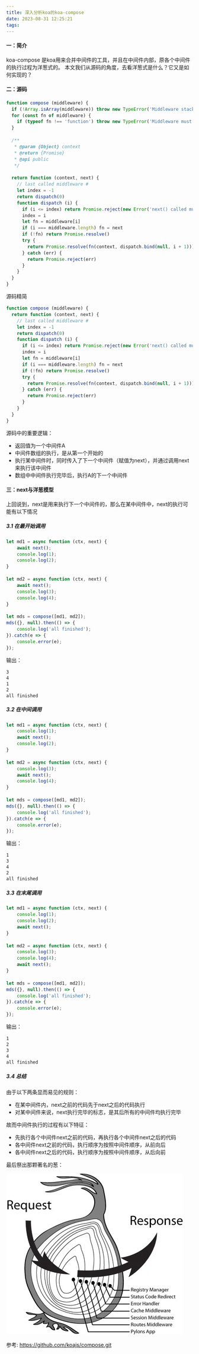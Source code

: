 ```yaml
---
title: 深入分析koa的koa-compose
date: 2023-08-31 12:25:21
tags:
---
```

#### 一：简介
koa-compose 是koa用来合并中间件的工具，并且在中间件内部，原各个中间件的执行过程为洋葱式的。
本文我们从源码的角度，去看洋葱式是什么？它又是如何实现的？

#### 二：源码
```javascript
function compose (middleware) {
  if (!Array.isArray(middleware)) throw new TypeError('Middleware stack must be an array!')
  for (const fn of middleware) {
    if (typeof fn !== 'function') throw new TypeError('Middleware must be composed of functions!')
  }

  /**
   * @param {Object} context
   * @return {Promise}
   * @api public
   */

  return function (context, next) {
    // last called middleware #
    let index = -1
    return dispatch(0)
    function dispatch (i) {
      if (i <= index) return Promise.reject(new Error('next() called multiple times'))
      index = i
      let fn = middleware[i]
      if (i === middleware.length) fn = next
      if (!fn) return Promise.resolve()
      try {
        return Promise.resolve(fn(context, dispatch.bind(null, i + 1)));
      } catch (err) {
        return Promise.reject(err)
      }
    }
  }
}
```
源码精简
```javascript
function compose (middleware) {
  return function (context, next) {
    // last called middleware #
    let index = -1
    return dispatch(0)
    function dispatch (i) {
      if (i <= index) return Promise.reject(new Error('next() called multiple times'))
      index = i
      let fn = middleware[i]
      if (i === middleware.length) fn = next
      if (!fn) return Promise.resolve()
      try {
        return Promise.resolve(fn(context, dispatch.bind(null, i + 1)));
      } catch (err) {
        return Promise.reject(err)
      }
    }
  }
}
```
源码中的重要逻辑：
* 返回值为一个中间件A
* 中间件数组的执行，是从第一个开始的
* 执行某中间件时，同时传入了下一个中间件（赋值为next），并通过调用next来执行该中间件
* 数组中中间件执行完毕后，执行A的下一个中间件

#### 三：next与洋葱模型
上回说到，next是用来执行下一个中间件的，那么在某中间件中，next的执行可能有以下情况

##### 3.1 在最开始调用
```javascript
let md1 = async function (ctx, next) {
    await next();
    console.log(1);
    console.log(2);
}

let md2 = async function (ctx, next) {
    await next();
    console.log(3);
    console.log(4);
}

let mds = compose([md1, md2]);
mds({}, null).then(() => {
    console.log('all finished');
}).catch(e => {
    console.error(e);
});
```
输出：
```
3
4
1
2
all finished
```

##### 3.2 在中间调用
```javascript
let md1 = async function (ctx, next) {
    console.log(1);
    await next();
    console.log(2);
}

let md2 = async function (ctx, next) {
    console.log(3);
    await next();
    console.log(4);
}

let mds = compose([md1, md2]);
mds({}, null).then(() => {
    console.log('all finished');
}).catch(e => {
    console.error(e);
});
```
输出：
```
1
3
4
2
all finished
```
##### 3.3 在末尾调用
```javascript
let md1 = async function (ctx, next) {
    console.log(1);
    console.log(2);
    await next();
}

let md2 = async function (ctx, next) {
    console.log(3);
    console.log(4);
    await next();
}

let mds = compose([md1, md2]);
mds({}, null).then(() => {
    console.log('all finished');
}).catch(e => {
    console.error(e);
});
```
输出：
```
1
2
3
4
all finished
```
##### 3.4 总结
由于以下两条显而易见的规则：
* 在某中间件内，next之前的代码先于next之后的代码执行
* 对某中间件来说，next执行完毕的标志，是其后所有的中间件均执行完毕

故而中间件执行的过程有以下特征：
* 先执行各个中间件next之前的代码，再执行各个中间件next之后的代码
* 各中间件next之前的代码，执行顺序为按照中间件顺序，从前向后
* 各中间件next之后的代码，执行顺序为按照中间件顺序，从后向前

最后祭出那颗著名的葱：

![洋葱模型](/pic/yangcong.jpg)


参考:
https://github.com/koajs/compose.git

